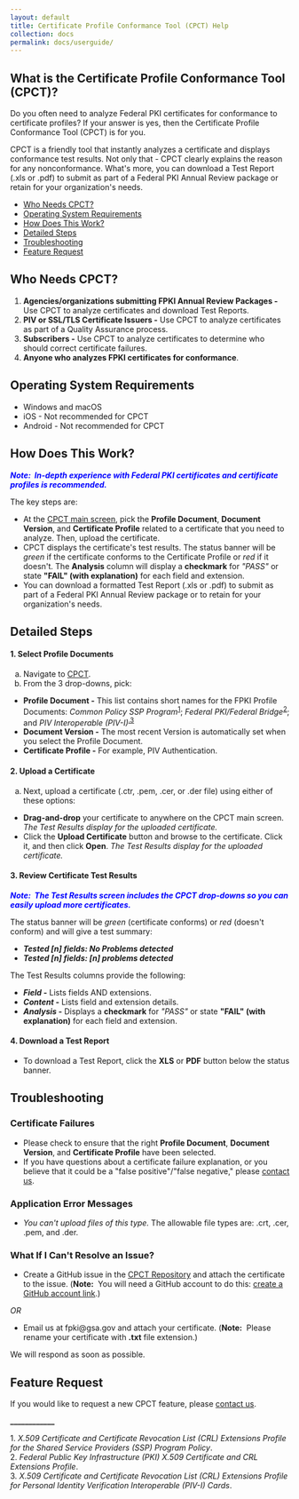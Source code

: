```yaml
---
layout: default
title: Certificate Profile Conformance Tool (CPCT) Help
collection: docs
permalink: docs/userguide/
---
```

<html>
<body>
<h2 id="what">What is the Certificate Profile Conformance Tool (CPCT)?</h2>

<p>Do you often need to analyze Federal PKI certificates for conformance to certificate profiles? If your answer is yes, then the Certificate Profile Conformance Tool (CPCT) is for you.</p>

<p>CPCT is a friendly tool that instantly analyzes a certificate and displays conformance test results. Not only that&nbsp;-&nbsp;CPCT clearly explains the reason for any nonconformance. What's more, you can download a Test Report (.xls or .pdf) to submit as part of a Federal PKI Annual Review package or retain for your organization's needs.</p>

<ul style="list-style-type:disc">
<li><a href="#who">Who Needs CPCT?</a>
<li><a href="#operating">Operating System Requirements</a>
<li><a href="#how">How Does This Work?</a>
<li><a href="#detailed">Detailed Steps</a>
<li><a href="#troubleshooting">Troubleshooting</a>
<li><a href="#feature">Feature Request</a>
</ul>

<h2 id="who">Who Needs CPCT?</h2>

<ol>
<li><b>Agencies/organizations submitting FPKI Annual Review Packages -</b> Use CPCT to analyze certificates and download Test Reports.</li>
<li><b>PIV or SSL/TLS Certificate Issuers -</b> Use CPCT to analyze certificates as part of a Quality Assurance process.</li>
<li><b>Subscribers -</b> Use CPCT to analyze certificates to determine who should correct certificate failures.</li>
<li><b>Anyone who analyzes FPKI certificates for conformance</b>.</li>
</ol>

<h2 id="operating">Operating System Requirements</h2>

<ul style="list-style-type:disc"> 
<li>Windows and macOS</li>
<li>iOS - Not recommended for CPCT</li>
<li>Android - Not recommended for CPCT</li>
</ul>

<h2 id="how">How Does This Work?</h2>

<p style="color:blue;"><b><i>Note:&nbsp;&nbsp;In-depth experience with Federal PKI certificates and certificate profiles is recommended.</b></i></p>

<p>The key steps are:</p>

<ul style="list-style-type:disc">
<li>At the <a href="https://cpct.app.cloud.gov/" target="_blank">CPCT main screen</a>, pick the <b>Profile Document</b>, <b>Document Version</b>, and <b>Certificate Profile</b> related to a certificate that you need to analyze. Then, upload the certificate.</li> 

<li>CPCT displays the certificate's test results. The status banner will be <i>green</i> if the certificate conforms to the Certificate Profile or <i>red</i> if it doesn't. The <b>Analysis</b> column will display a <b>checkmark</b> for <i>"PASS"</i> or state <b>"FAIL" (with explanation)</b> for each field and extension.</li> 

<li>You can download a formatted Test Report (.xls or .pdf) to submit as part of a Federal PKI Annual Review package or to retain for your organization's needs.</li> 
</ul>

<h2 id="detailed">Detailed Steps</h2>
<!--The short names aren't ideal. "Common Policy" and "Federal Bridge" don't appear in the actual policies' titles. For normal publications, ideally prior to short name use (or at least in a footnote as I have added at the end), the full titles should be defined.-->

<h4>1. Select Profile Documents</h4>

<ol type="a">
<li>Navigate to <a href="https://cpct.app.cloud.gov/" target="_blank">CPCT</a>.

<li>From the 3 drop-downs, pick:</li></ol>
<ul style="list-style-type:disc">
<li><b>Profile Document -</b> This list contains short names for the FPKI Profile Documents: <i>Common Policy SSP Program</i><sup><a href="#1">1</a></sup>; <i>Federal PKI/Federal Bridge</i><sup><a href="#2">2</a></sup>; and <i>PIV Interoperable (PIV-I)</i><sup><a href="#3">.3</a></sup>
<li><b>Document Version -</b> The most recent Version is automatically set when you select the Profile Document.
<li><b>Certificate Profile -</b> For example, PIV Authentication.</li>
</ul>

<h4>2. Upload a Certificate</h4>

<ol type="a">
<li>Next, upload a certificate (.ctr, .pem, .cer, or .der file) using either of these options:</ol>
<ul style="list-style-type:disc">
<li><b>Drag-and-drop</b> your certificate to anywhere on the CPCT main screen. <i>The Test Results display for the uploaded certificate.</i><br>
<li>Click the <b>Upload Certificate</b> button and browse to the certificate. Click it, and then click <b>Open</b>. <i>The Test Results display for the uploaded certificate.</i><br></li>
</ul>

<h4>3. Review Certificate Test Results</h4>
<p style="color:blue;"><b><i>Note:&nbsp;&nbsp;The Test Results screen includes the CPCT drop-downs so you can easily upload more certificates.</i></b></p>

<p>The status banner will be <i>green</i> (certificate conforms) or <i>red</i> (doesn't conform) and will give a test summary:</p>

<ul style="list-style-type:disc">
<li><b><i>Tested [n] fields: No Problems detected</i></b>
<li><b><i>Tested [n] fields: [n] problems detected</i></b></li>
</ul>

<p>The Test Results columns provide the following:</p>
<ul>
<li><b><i>Field</i> -</b> Lists fields AND extensions.
<li><b><i>Content</i> -</b> Lists field and extension details.
<li><b><i>Analysis</i> -</b> Displays a <b>checkmark</b> for <i>"PASS"</i> or state <b>"FAIL" (with explanation)</b> for each field and extension.</li>
</ul>

<h4>4. Download a Test Report</h4>

<ul>
<li>To download a Test Report, click the <b>XLS</b> or <b>PDF</b> button below the status banner. </li>
</ul>

<h2 id="troubleshooting">Troubleshooting</h2>

<h3>Certificate Failures</h3>

<ul>
<li> Please check to ensure that the right <b>Profile Document</b>, <b>Document Version</b>, and <b>Certificate Profile</b> have been selected.
<li> If you have questions about a certificate failure explanation, or you believe that it could be a "false positive"/"false negative," please <a href="https://github.com/GSA/fpkilint/blob/dev/docs/cpct_contact_us.md" target="_blank">contact us</a>.
</li>
</ul>

<h3>Application Error Messages</h3>

<ul>
<li><i>You can't upload files of this type.</i> The allowable file types are: .crt, .cer, .pem, and .der.</li>
</ul>

<h3>What If I Can't Resolve an Issue?</h3>

<ul>
<li>Create a GitHub issue in the <a href="https://github.com/GSA/fpkilint" target="_blank">CPCT Repository</a> and attach the certificate to the issue. (<strong>Note:</strong>&nbsp;&nbsp;You will need a GitHub account to do this: <a href="https://github.com/join" target="_blank">create a GitHub account link</a>.)</li></ul>
<i>OR</i><br>
<ul>
<li>Email us at fpki@gsa.gov and attach your certificate. (<b>Note:</b>&nbsp;&nbsp;Please rename your certificate with <b>.txt</b> file extension.) </li>
</ul>

<p>We will respond as soon as possible.</p>

<h2 id="feature">Feature Request</h2>

<p>If you would like to request a new CPCT feature, please <a href="https://github.com/GSA/fpkilint/blob/dev/docs/cpct_contact_us.md" target="_blank">contact us</a>.</p>

<p><b>____________</b></p>
<p><a name="1">1</a>. <i>X.509 Certificate and Certificate Revocation List (CRL) Extensions Profile for the Shared Service Providers (SSP) Program Policy</i>.<br>
<a name="2">2</a>. <i>Federal Public Key Infrastructure (PKI) X.509 Certificate and CRL Extensions Profile</i>.<br>
<a name="3">3</a>. <i>X.509 Certificate and Certificate Revocation List (CRL) Extensions Profile for Personal Identity Verification Interoperable (PIV-I) Cards</i>.<br></p>

</body>
</html>
